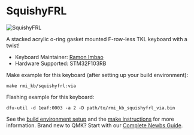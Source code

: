 # SquishyFRL

![SquishyFRL](https://i.imgur.com/UT7Pik3l.jpg)

A stacked acrylic o-ring gasket mounted F-row-less TKL keyboard with a twist!

* Keyboard Maintainer: [Ramon Imbao](https://github.com/ramonimbao)
* Hardware Supported: STM32F103RB

Make example for this keyboard (after setting up your build environment):

    make rmi_kb/squishyfrl:via

Flashing example for this keyboard:

    dfu-util -d 1eaf:0003 -a 2 -D path/to/rmi_kb_squishyfrl_via.bin

See the [build environment setup](https://docs.qmk.fm/#/getting_started_build_tools) and the [make instructions](https://docs.qmk.fm/#/getting_started_make_guide) for more information. Brand new to QMK? Start with our [Complete Newbs Guide](https://docs.qmk.fm/#/newbs).
